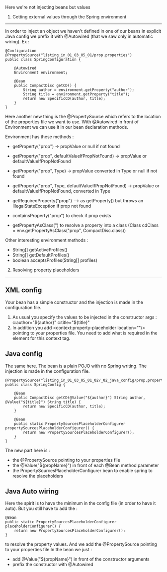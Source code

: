Here we're not injecting beans but values

1. Getting external values through the Spring environment
---------------------------------------------------------

In order to inject an object we haven't defined in one of our beans in explicit Java config we prefix it with @Autowired (that we saw only in automatic wiring).
Ex : 

    @Configuration
    @PropertySource("listing_in_01_03_05_01/prop.properties")
    public class SpringConfiguration {

        @Autowired
        Environment environment;

        @Bean
        public CompactDisc getCD() {
            String author = environment.getProperty("author");
            String title = environment.getProperty("title");
            return new SpecificCD(author, title);
        }
    }

Here another new thing is the @PropertySource which refers to the location of the properties file we want to use.
With @Autowired in front of Environment we can use it in our bean declaration methods.

Environment has these methods :
- getProperty("prop") -> propValue or null if not found
- getProperty("prop", defaultValueIfPropNotFound) -> propValue or defaultValueIfPropNotFound
- getProperty("prop", Type) -> propValue converted in Type or null if not found
- getProperty("prop", Type, defaultValueIfPropNotFound) -> propValue or defaultValueIfPropNotFound, converted in Type

- getRequiredProperty("prop") --> as getProperty() but throws an IllegalStateException if prop not found

- containsProperty("prop") to check if prop exists

- getPropertyAsClass(") to resolve a property into a class (Class<CompactDisc> cdClass = env.getPropertyAsClass("prop", CompactDisc.class)) 

Other interesting environment methods :
- String[] getActiveProfiles()
- String[] getDefaultProfiles()
- boolean acceptsProfiles(String[] profiles)

2. Resolving property placeholders
----------------------------------

XML config
----------
Your bean has a simple constructor and the injection is made in the configuration file.
1. As usual you specify the values to be injected in the constructor args : c:author="${author}" c:title="${title}"
2. In addition you add <context:property-placeholder location=""/> pointing to your properties file. You need to add what is required in the <beans> element for this context tag.

Java config
-----------
The same here. The bean is a plain POJO with no Spring writing. The injection is made in the configuration file.

    @PropertySource("listing_in_01_03_05_01_02/_02_java_config/prop.properties")
    public class SpringConfig {
    
        @Bean
        public CompactDisc getCD(@Value("${author}") String author, @Value("${title}") String title) {
            return new SpecificCD(author, title);
        }
    
        @Bean
        public static PropertySourcesPlaceholderConfigurer propertySourcesPlaceholderConfigurer() {
            return new PropertySourcesPlaceholderConfigurer();
        }
    }
    
The new part here is :
- the @PropertySource pointing to your properties file
- the @Value("${propName}") in front of each @Bean method parameter
- the PropertySourcesPlaceholderConfigurer bean to enable spring to resolve the placeholders

Java Auto wiring
----------------
Here the spirit is to have the minimum in the config file (in order to have it auto). But you still have to add the :

    @Bean
    public static PropertySourcesPlaceholderConfigurer placeholderConfigurer() {
        return new PropertySourcesPlaceholderConfigurer();
    }
to resolve the property values.
And we add the @PropertySource pointing to your properties file
In the bean we just :
- add @Value("${propName}") in front of the constructor arguments
- prefix the constructor with @Autowired
